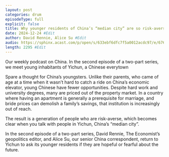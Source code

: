 ```yaml
---
layout: post
categories: drum
episodeType: full
explicit: false
title: Why younger residents of China’s “median city” are so risk-averse #Edit
date: 2024-12-24 #Edit
author: David Rennie, Alice Su #Edit
audio: https://sphinx.acast.com/p/open/s/633ebf6dfc7f5a0012acdc97/e/676ac9a025a0b820a25dea9c/media.mp3?tk=eyJ1aWQiOiJDQUFTIiwidGsiOiJlT3l4Q2hjciIsImFkcyI6ZmFsc2UsInNwb25zIjpmYWxzZSwidCI6IjJlODRlMDg2LTAyZTUtNGM4MS1iZjQwLTU4NzlkZWU5YjlmZCIsImluIjoiaHR0cHM6Ly9hdGVhbS1wZWdhc3VzLXB1YmxpYy1idWNrZXQtc3RhZ2luZy5zMy1ldS13ZXN0LTEuYW1hem9uYXdzLmNvbS9hdWRpby9pbnRyb19lbXB0eS5tcDMiLCJvdXQiOiJodHRwczovL2F0ZWFtLXBlZ2FzdXMtcHVibGljLWJ1Y2tldC1zdGFnaW5nLnMzLWV1LXdlc3QtMS5hbWF6b25hd3MuY29tL2F1ZGlvL291dHJvX2VtcHR5Lm1wMyIsInN0YXR1cyI6InByaXZhdGUifQ==&sig=KvAMlBH_aFKRUQHE6Kw5_90Qam4QiRMtAT6sdlM4DHE #Edit
length: 2295 #Edit
---
```

Our weekly podcast on China. In the second episode of a two-part series, we meet young inhabitants of Yichun, a Chinese everytown

Spare a thought for China’s youngsters. Unlike their parents, who came of age at a time when it wasn’t hard to catch a ride on China’s economic elevator, young Chinese have fewer opportunities. Despite hard work and university degrees, many are priced out of the property market. In a country where having an apartment is generally a prerequisite for marriage, and bride prices can demolish a family’s savings, that institution is increasingly out of reach.

The result is a generation of people who are risk-averse, which becomes clear when you talk with people in Yichun, China’s “median city”.

In the second episode of a two-part series, David Rennie, The Economist’s geopolitics editor, and Alice Su, our senior China correspondent, return to Yichun to ask its younger residents if they are hopeful or fearful about the future.